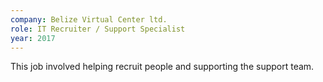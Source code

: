 ```yaml
---
company: Belize Virtual Center ltd.
role: IT Recruiter / Support Specialist
year: 2017
---
```


This job involved helping recruit people and supporting the support team.

